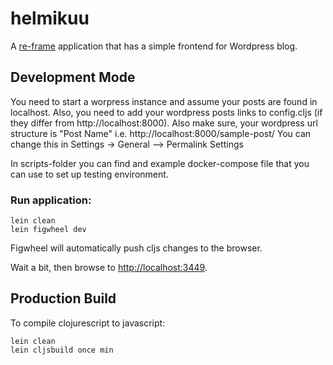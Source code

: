 # helmikuu

A [re-frame](https://github.com/Day8/re-frame) application that has a simple
frontend for Wordpress blog.

## Development Mode
You need to start a worpress instance and assume your posts are found in
localhost.
Also, you need to add your wordpress posts links to config.cljs (if they differ
from http://localhost:8000). Also make sure, your wordpress url structure is
"Post Name" i.e. http://localhost:8000/sample-post/ You can change this in
Settings -> General --> Permalink Settings

In scripts-folder you can find and example docker-compose file that you can use
to set up testing environment. 

### Run application:

```
lein clean
lein figwheel dev
```

Figwheel will automatically push cljs changes to the browser.

Wait a bit, then browse to [http://localhost:3449](http://localhost:3449).

## Production Build


To compile clojurescript to javascript:

```
lein clean
lein cljsbuild once min
```
